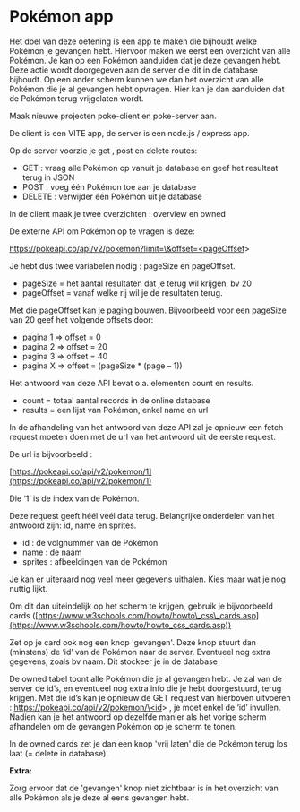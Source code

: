 # Pokémon app

Het doel van deze oefening is een app te maken die bijhoudt welke Pokémon je gevangen hebt. Hiervoor maken we eerst een overzicht van alle Pokémon. Je kan op een Pokémon aanduiden dat je deze gevangen hebt. Deze actie wordt doorgegeven aan de server die dit in de database bijhoudt. Op een ander scherm kunnen we dan het overzicht van alle Pokémon die je al gevangen hebt opvragen. Hier kan je dan aanduiden dat de Pokémon terug vrijgelaten wordt.

Maak nieuwe projecten poke-client en poke-server aan.

De client is een VITE app, de server is een node.js / express app.

Op de server voorzie je get , post en delete routes:

* GET : vraag alle Pokémon op vanuit je database en geef het resultaat terug in JSON
* POST : voeg één Pokémon toe aan je database
* DELETE : verwijder één Pokémon uit je database

In de client maak je twee overzichten : overview en owned

De externe API om Pokémon op te vragen is deze:

[https://pokeapi.co/api/v2/pokemon?limit=\<pageSize>\&offset=\<pageOffset](https://pokeapi.co/api/v2/pokemon?limit=%3cpageSize%3e\&offset=%3cpageOffset)>

Je hebt dus twee variabelen nodig : pageSize en pageOffset.

* pageSize = het aantal resultaten dat je terug wil krijgen, bv 20
* pageOffset = vanaf welke rij wil je de resultaten terug.

Met die pageOffset kan je paging bouwen. Bijvoorbeeld voor een pageSize van 20 geef het volgende offsets door:

* pagina 1 => offset = 0
* pagina 2 => offset = 20
* pagina 3 => offset = 40
* pagina X => offset = (pageSize \* (page – 1))

Het antwoord van deze API bevat o.a. elementen count en results.

* count = totaal aantal records in de online database
* results = een lijst van Pokémon, enkel name en url

In de afhandeling van het antwoord van deze API zal je opnieuw een fetch request moeten doen met de url van het antwoord uit de eerste request.

De url is bijvoorbeeld :

[https://pokeapi.co/api/v2/pokemon/1](https://pokeapi.co/api/v2/pokemon/1)

Die ‘1’ is de index van de Pokémon.

Deze request geeft héél véél data terug. Belangrijke onderdelen van het antwoord zijn: id, name en sprites.

* id : de volgnummer van de Pokémon
* name : de naam
* sprites : afbeeldingen van de Pokémon

Je kan er uiteraard nog veel meer gegevens uithalen. Kies maar wat je nog nuttig lijkt.

Om dit dan uiteindelijk op het scherm te krijgen, gebruik je bijvoorbeeld cards ([https://www.w3schools.com/howto/howto\_css\_cards.asp](https://www.w3schools.com/howto/howto_css_cards.asp))

Zet op je card ook nog een knop 'gevangen'. Deze knop stuurt dan (minstens) de ‘id’ van de Pokémon naar de server. Eventueel nog extra gegevens, zoals bv naam. Dit stockeer je in de database

De owned tabel toont alle Pokémon die je al gevangen hebt. Je zal van de server de id’s, en eventueel nog extra info die je hebt doorgestuurd, terug krijgen. Met die id’s kan je opnieuw de GET request van hierboven uitvoeren : [https://pokeapi.co/api/v2/pokemon/\<id](https://pokeapi.co/api/v2/pokemon/%3Cid)> , je moet enkel de ‘id’ invullen. Nadien kan je het antwoord op dezelfde manier als het vorige scherm afhandelen om de gevangen Pokémon op je scherm te tonen.

In de owned cards zet je dan een knop 'vrij laten' die de Pokémon terug los laat (= delete in database).



**Extra:**

Zorg ervoor dat de 'gevangen' knop niet zichtbaar is in het overzicht van alle Pokémon als je deze al eens gevangen hebt.
